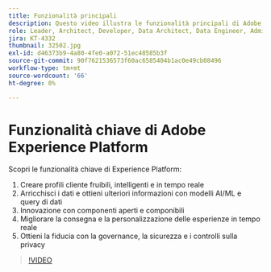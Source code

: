 ```yaml
---
title: Funzionalità principali
description: Questo video illustra le funzionalità principali di Adobe Experience Platform.
role: Leader, Architect, Developer, Data Architect, Data Engineer, Admin, User
jira: KT-4332
thumbnail: 32502.jpg
exl-id: d46373b9-4a80-4fe0-a072-51ec48585b3f
source-git-commit: 90f7621536573f60ac6585404b1ac0e49cb08496
workflow-type: tm+mt
source-wordcount: '66'
ht-degree: 0%

---
```


# Funzionalità chiave di Adobe Experience Platform

Scopri le funzionalità chiave di Experience Platform:

1. Creare profili cliente fruibili, intelligenti e in tempo reale
1. Arricchisci i dati e ottieni ulteriori informazioni con modelli AI/ML e query di dati
1. Innovazione con componenti aperti e componibili
1. Migliorare la consegna e la personalizzazione delle esperienze in tempo reale
1. Ottieni la fiducia con la governance, la sicurezza e i controlli sulla privacy

>[!VIDEO](https://video.tv.adobe.com/v/32502?quality=12&learn=on)

